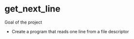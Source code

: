 # get_next_line

Goal of the project
 - Create a program that reads one line from a file descriptor

